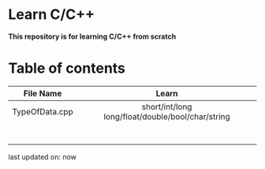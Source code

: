 # Learn C/C++
**This repository is for learning C/C++ from scratch**



# Table of contents

|   File Name    |                       Learn                       |
| :------------: | :-----------------------------------------------: |
| TypeOfData.cpp | short/int/long long/float/double/bool/char/string |
|                |                                                   |
|                |                                                   |
|                |                                                   |
|                |                                                   |
|                |                                                   |
|                |                                                   |
|                |                                                   |





last updated on: now
